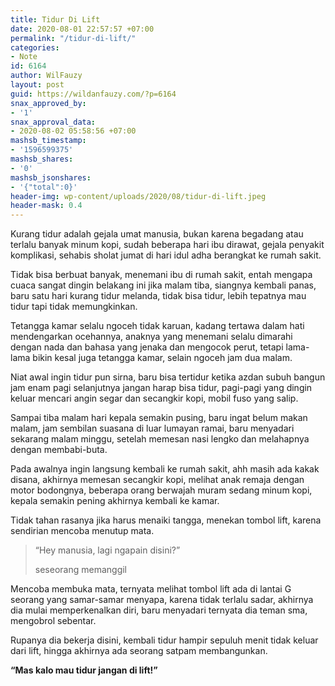 ```yaml
---
title: Tidur Di Lift
date: 2020-08-01 22:57:57 +07:00
permalink: "/tidur-di-lift/"
categories:
- Note
id: 6164
author: WilFauzy
layout: post
guid: https://wildanfauzy.com/?p=6164
snax_approved_by:
- '1'
snax_approval_data:
- 2020-08-02 05:58:56 +07:00
mashsb_timestamp:
- '1596599375'
mashsb_shares:
- '0'
mashsb_jsonshares:
- '{"total":0}'
header-img: wp-content/uploads/2020/08/tidur-di-lift.jpeg
header-mask: 0.4
---
```


Kurang tidur adalah gejala umat manusia, bukan karena begadang atau terlalu banyak minum kopi, sudah beberapa hari ibu dirawat, gejala penyakit komplikasi, sehabis sholat jumat di hari idul adha berangkat ke rumah sakit.&nbsp;

Tidak bisa berbuat banyak, menemani ibu di rumah sakit, entah mengapa cuaca sangat dingin belakang ini jika malam tiba, siangnya kembali panas, baru satu hari kurang tidur melanda, tidak bisa tidur, lebih tepatnya mau tidur tapi tidak memungkinkan.&nbsp;

Tetangga kamar selalu ngoceh tidak karuan, kadang tertawa dalam hati mendengarkan ocehannya, anaknya yang menemani selalu dimarahi dengan nada dan bahasa yang jenaka dan mengocok perut, tetapi lama-lama bikin kesal juga tetangga kamar, selain ngoceh jam dua malam.&nbsp;

Niat awal ingin tidur pun sirna, baru bisa tertidur ketika azdan subuh bangun jam enam pagi selanjutnya jangan harap bisa tidur, pagi-pagi yang dingin keluar mencari angin segar dan secangkir kopi, mobil fuso yang salip.&nbsp;

Sampai tiba malam hari kepala semakin pusing, baru ingat belum makan malam, jam sembilan suasana di luar lumayan ramai, baru menyadari sekarang malam minggu, setelah memesan nasi lengko dan melahapnya dengan membabi-buta.&nbsp;

Pada awalnya ingin langsung kembali ke rumah sakit, ahh masih ada kakak disana, akhirnya memesan secangkir kopi, melihat anak remaja dengan motor bodongnya, beberapa orang berwajah muram sedang minum kopi, kepala semakin pening akhirnya kembali ke kamar.&nbsp;

Tidak tahan rasanya jika harus menaiki tangga, menekan tombol lift, karena sendirian mencoba menutup mata.&nbsp;

> &#8220;Hey manusia, lagi ngapain disini?&#8221;&nbsp;
> 
> seseorang memanggil

Mencoba membuka mata, ternyata melihat tombol lift ada di lantai G seorang yang samar-samar menyapa, karena tidak terlalu sadar, akhirnya dia mulai memperkenalkan diri, baru menyadari ternyata dia teman sma, mengobrol sebentar.&nbsp;

Rupanya dia bekerja disini, kembali tidur hampir sepuluh menit tidak keluar dari lift, hingga akhirnya ada seorang satpam membangunkan.&nbsp;

**&#8220;Mas kalo mau tidur jangan di lift!&#8221;**